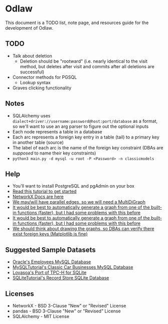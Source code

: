 # Odlaw

This document is a TODO list, note page, and resources guide for the development of Odlaw.


## TODO

* Talk about deletion
    * Deletion should be "rootward" (i.e. nearly identical to the visit method, but deletes after visit and commits after all deletions are successful)
* Connector methods for PGSQL
    * Lookup syntax
* Graves clicking functionality     


## Notes

* SQLAlchemy uses `dialect+driver://username:password@host:port/database` as a format, so we'll want to use an arg parser to figure out the optional inputs
* Each node represents a table in a database
* Each arc represents a foreign key entry in a table (tail) to a primary key in another table (source)
* The label of each arc is the name of the foreign key constraint (DBAs are _supposed_ to name their key constraints)
* `python3 main.py -d mysql -u root -P <Password> -n classicmodels`


## Help

* You'll want to install PostgreSQL and pgAdmin on your box
* [Read this tutorial to get started](https://www.datacamp.com/community/tutorials/beginners-introduction-postgresql "PostgreSQL Tutorial")
* [NetworkX Docs are here](https://networkx.github.io/documentation/stable/index.html "NetworkX Docs")
* [We may/will have parallel edges, so we will need a MultiDiGraph](https://networkx.github.io/documentation/stable/reference/classes/multidigraph.html "MultiDiGraph")
* [It would be best to automatically generate a graph from one of the built-in functions (faster), but I had some problems with this before](https://networkx.github.io/documentation/stable/reference/convert.html "Convert")
* [It would be best to automatically generate a graph from one of the built-in functions (faster), but I had some problems with this before](https://networkx.github.io/documentation/stable/reference/convert.html "Convert")
* [We should think about drawing the graphs, so DBAs can verify there exist foreign keys (Matplotlib is fine)](https://networkx.github.io/documentation/stable/reference/drawing.html "Drawing NetworkX Graphs")


## Suggested Sample Datasets

* [Oracle's Employees MySQL Database](https://dev.mysql.com/doc/employee/en/ "employees")
* [MySQLTutorial's Classic Car Businesses MySQL Database](http://www.mysqltutorial.org/mysql-sample-database.aspx "classicmodels")
* [Lovasoa's Port of TPC-H for SQLite](https://github.com/lovasoa/TPCH-sqlite "TPC-H")
* [SQLiteTutorial's Record Store SQLite Database](https://www.sqlitetutorial.net/sqlite-sample-database/ "chinook")


## Licenses

* NetworkX - BSD 3-Clause "New" or "Revised" License
* pandas - BSD 3-Clause "New" or "Revised" License
* SQLAlchemy - MIT License
